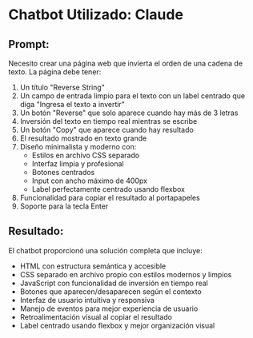 # Chatbot Utilizado: Claude

## Prompt:
Necesito crear una página web que invierta el orden de una cadena de texto. La página debe tener:

1. Un título "Reverse String"
2. Un campo de entrada limpio para el texto con un label centrado que diga "Ingresa el texto a invertir"
3. Un botón "Reverse" que solo aparece cuando hay más de 3 letras
4. Inversión del texto en tiempo real mientras se escribe
5. Un botón "Copy" que aparece cuando hay resultado
6. El resultado mostrado en texto grande
7. Diseño minimalista y moderno con:
   - Estilos en archivo CSS separado
   - Interfaz limpia y profesional
   - Botones centrados
   - Input con ancho máximo de 400px
   - Label perfectamente centrado usando flexbox
8. Funcionalidad para copiar el resultado al portapapeles
9. Soporte para la tecla Enter

## Resultado:
El chatbot proporcionó una solución completa que incluye:
- HTML con estructura semántica y accesible
- CSS separado en archivo propio con estilos modernos y limpios
- JavaScript con funcionalidad de inversión en tiempo real
- Botones que aparecen/desaparecen según el contexto
- Interfaz de usuario intuitiva y responsiva
- Manejo de eventos para mejor experiencia de usuario
- Retroalimentación visual al copiar el resultado
- Label centrado usando flexbox y mejor organización visual

